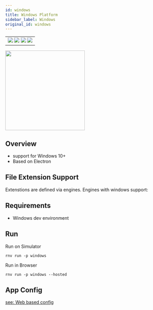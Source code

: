 ```yaml
---
id: windows
title: Windows Platform
sidebar_label: Windows
original_id: windows
---
```


<table>
  <tbody>
  <tr>
  <td>
    <img src="https://img.shields.io/badge/Mac-n/a-lightgrey.svg" />
    <img src="https://img.shields.io/badge/Windows-yes-brightgreen.svg" />
    <img src="https://img.shields.io/badge/Linux-n/a-lightgrey.svg" />
    <img src="https://img.shields.io/badge/HostMode-yes-brightgreen.svg" />
  </td>
  </tr>
  </tbody>
</table>

<img className="platform-image" src="https://renative.org/img/rnv_windows.gif" height="250"/>

## Overview

-   support for Windows 10+
-   Based on Electron

## File Extension Support

<!--EXTENSION_SUPPORT_START-->

Extenstions are defined via engines. Engines with windows support: 

<!--EXTENSION_SUPPORT_END-->

## Requirements

-   Windows dev environment


## Run

Run on Simulator

```
rnv run -p windows
```

Run in Browser

```
rnv run -p windows --hosted
```

## App Config

[see: Web based config](../api/config.md)
